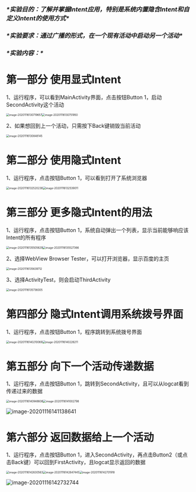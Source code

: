 ### ***\*实验目的：了解并掌握Intent应用，特别是系统内置隐含Intent和自定义Intent的使用方式\****

### ***\*实验要求：通过广播的形式，在一个现有活动中启动另一个活动\****

### ***\*实验内容：\****

# 第一部分 使用显式Intent

1、运行程序，可以看到MainActivity界面，点击按钮Button 1，启动SecondActivity这个活动

<img src="实验4报告.assets/image-20201116130719657.png" alt="image-20201116130719657" style="zoom:50%;" /><img src="实验4报告.assets/image-20201116130751950.png" alt="image-20201116130751950" style="zoom:50%;" />

2、如果想回到上一个活动，只需按下Back键销毁当前活动

<img src="实验4报告.assets/image-20201116130848145.png" alt="image-20201116130848145" style="zoom:50%;" />

# 第二部分 使用隐式Intent

1、运行程序，点击按钮Button 1，可以看到打开了系统浏览器

<img src="实验4报告.assets/image-20201116132520238.png" alt="image-20201116132520238" style="zoom:50%;" /><img src="实验4报告.assets/image-20201116132539011.png" alt="image-20201116132539011" style="zoom:50%;" />

# 第三部分 更多隐式Intent的用法

1、运行程序，点击按钮Button 1，系统自动弹出一个列表，显示当前能够响应该Intent的所有程序

<img src="实验4报告.assets/image-20201116135505629.png" alt="image-20201116135505629" style="zoom:50%;" /><img src="实验4报告.assets/image-20201116135527366.png" alt="image-20201116135527366" style="zoom:50%;" />

2、选择WebView Browser Tester，可以打开浏览器，显示百度的主页

<img src="实验4报告.assets/image-20201116135639712.png" alt="image-20201116135639712" style="zoom:50%;" />

3、选择ActivityTest，则会启动ThirdActivity

<img src="实验4报告.assets/image-20201116135736005.png" alt="image-20201116135736005" style="zoom:50%;" />

# 第四部分 隐式Intent调用系统拨号界面

1、运行程序，点击按钮Button 1，程序跳转到系统拨号界面

<img src="实验4报告.assets/image-20201116140210069.png" alt="image-20201116140210069" style="zoom:50%;" /><img src="实验4报告.assets/image-20201116140226211.png" alt="image-20201116140226211" style="zoom:50%;" />

# 第五部分 向下一个活动传递数据

1、运行程序，点击按钮Button 1，跳转到SecondActivity，且可以从logcat看到传递过来的数据

<img src="实验4报告.assets/image-20201116140948608.png" alt="image-20201116140948608" style="zoom:50%;" /><img src="实验4报告.assets/image-20201116141002798.png" alt="image-20201116141002798" style="zoom:50%;" />

![image-20201116141138641](实验4报告.assets/image-20201116141138641.png)

# 第六部分 返回数据给上一个活动

1、运行程序，点击按钮Button 1，进入SecondActivity，再点击Button2（或点击Back键）可以回到FirstActivity，且logcat显示返回的数据

<img src="实验4报告.assets/image-20201116142630563.png" alt="image-20201116142630563" style="zoom:50%;" /><img src="实验4报告.assets/image-20201116142647445.png" alt="image-20201116142647445" style="zoom:50%;" /><img src="实验4报告.assets/image-20201116142701918.png" alt="image-20201116142701918" style="zoom:50%;" />

![image-20201116142732744](实验4报告.assets/image-20201116142732744.png)